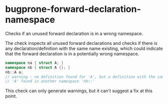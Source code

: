 # bugprone-forward-declaration-namespace

Checks if an unused forward declaration is in a wrong namespace.

The check inspects all unused forward declarations and checks if there
is any declaration/definition with the same name existing, which could
indicate that the forward declaration is in a potentially wrong
namespace.

```c++
namespace na { struct A; }
namespace nb { struct A {}; }
nb::A a;
// warning : no definition found for 'A', but a definition with the same name
// 'A' found in another namespace 'nb::'
```

This check can only generate warnings, but it can\'t suggest a fix at
this point.
